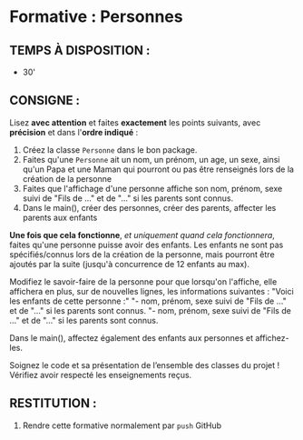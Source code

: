 # Formative : Personnes

## TEMPS À DISPOSITION :

- 30'

## CONSIGNE :

Lisez **avec attention** et faites **exactement** les points suivants, avec **précision** et dans l'**ordre indiqué** :

1. Créez la classe `Personne` dans le bon package.
2. Faites qu'une `Personne` ait un nom, un prénom, un age, un sexe, ainsi qu'un Papa et une Maman qui pourront ou pas être renseignés lors de la création de la personne
3. Faites que l'affichage d'une personne affiche son nom, prénom, sexe suivi de "Fils de …" et de "…" si les parents sont connus.
4. Dans le main(), créer des personnes, créer des parents, affecter les parents aux enfants

**Une fois que cela fonctionne**, _et uniquement quand cela fonctionnera_, faites qu'une personne puisse avoir des enfants. Les enfants ne sont pas spécifiés/connus lors de la création de la personne, mais pourront être ajoutés par la suite (jusqu'à concurrence de 12 enfants au max).

Modifiez le savoir-faire de la personne pour que lorsqu'on l'affiche, elle affichera en plus, sur de nouvelles lignes, les informations suivantes :
"Voici les enfants de cette personne :"
"- nom, prénom, sexe suivi de "Fils de …" et de "…" si les parents sont connus.
"- nom, prénom, sexe suivi de "Fils de …" et de "…" si les parents sont connus.

Dans le main(), affectez également des enfants aux personnes et affichez-les.

Soignez le code et sa présentation de l’ensemble des classes du projet ! Vérifiez avoir respecté les enseignements reçus.

## RESTITUTION :

1. Rendre cette formative normalement par `push` GitHub
